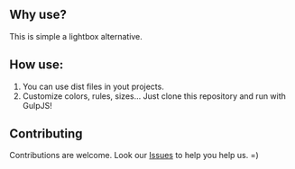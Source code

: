 ## Why use?
This is simple a lightbox alternative.

## How use:
1. You can use dist files in yout projects.
2. Customize colors, rules, sizes... Just clone this repository and run with GulpJS!

## Contributing
Contributions are welcome. Look our [Issues](https://github.com/mexkiv/malonebox/issues) to help you help us. =)
